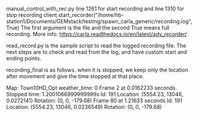 manual_control_with_rec.py
line 1261 for start recording and line 1310 for stop recording
client.start_recorder("/home/hb-station1/Documents/GEMstack/testing/spawn_carla_generic/recording.log", True)
The first argument is the file and the second True means full recording. More info: https://carla.readthedocs.io/en/latest/adv_recorder/

read_record.py is the sample script to read the logged recording file. The next steps are to check and read from the log, and have custom start and ending points.

recording_final is as follows. when it is stopped, we keep only the location after movement and give the time stopped at that place.

Map: Town10HD_Opt
weather_time: 0
Frame 2 at 0.0162233 seconds. Stopped time: 1.2001066999999999s
  Id: 191 Location: (5554.23, 13046, 0.0272141) Rotation: (0, 0, -179.68)
Frame 80 at 1.21633 seconds
  Id: 191 Location: (5554.23, 13046, 0.0236549) Rotation: (0, 0, -179.68)